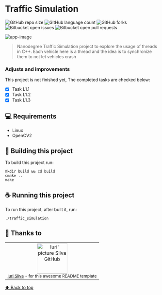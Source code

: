 # Traffic Simulation

<!---Esses são exemplos. Veja https://shields.io para outras pessoas ou para personalizar este conjunto de escudos. Você pode querer incluir dependências, status do projeto e informações de licença aqui--->

![GitHub repo size](https://img.shields.io/github/repo-size/joaogouveia89/traffic-simulation?style=for-the-badge)
![GitHub language count](https://img.shields.io/github/languages/count/joaogouveia89/traffic-simulation?style=for-the-badge)
![GitHub forks](https://img.shields.io/github/forks/joaogouveia89/traffic-simulation?style=for-the-badge)
![Bitbucket open issues](https://img.shields.io/bitbucket/issues/joaogouveia89/traffic-simulation?style=for-the-badge)
![Bitbucket open pull requests](https://img.shields.io/bitbucket/pr-raw/joaogouveia89/traffic-simulation?style=for-the-badge)

<img src="data/app-image.png" alt="app-image">

> Nanodegree Traffic Simulation project to explore the usage of threads in C++. Each vehicle here is a thread and the idea is to synchronize them to not let vehicles crash

### Adjusts and improvements

This project is not finished yet, The completed tasks are checked below:

- [x] Task L1.1 
- [x] Task L1.2
- [x] Task L1.3

## 💻 Requirements

* Linux
* OpenCV2

## 🚀 Building this project

To build this project run:

```
mkdir build && cd build
cmake ..
make
```


## ☕ Running this project

To run this project, after built it, run:

```
./traffic_simulation
```

## 🤝 Thanks to

<table>
  <tr>
    <td align="center">
        <img src="https://avatars3.githubusercontent.com/u/31936044" width="100px;" alt="Iuri' picture Silva GitHub"/><br>
        <sub>
          <a href="https://www.github.com/iuricode/" target="_blank">Iuri Silva</a> - for this awesome README template
        </sub>
    </td>
  </tr>
</table>



[⬆ Back to top](#traffic-simulation)<br>
